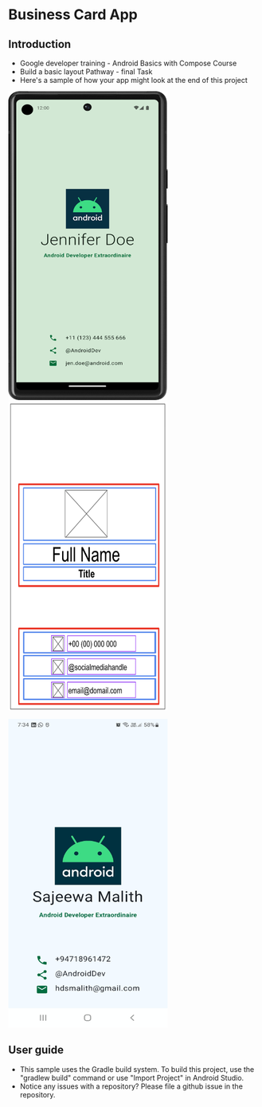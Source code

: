 # Business Card App

## Introduction
- Google developer training - Android Basics with Compose Course
- Build a basic layout Pathway - final Task 
- Here's a sample of how your app might look at the end of this project


<p align="left">  <img src="https://github.com/Sajeewamalith/Business_Card/blob/master/endResult.png"  width="320" height="620"/> 
  <img src="https://github.com/Sajeewamalith/Business_Card/blob/master/scratch.png"  width="320" height="620"/> 
 </p>
<p align="left">  <img src="https://github.com/Sajeewamalith/Business_Card/blob/master/Screenshot_20241220-193415_Business%20Card.jpg"  width="320" height="620"/> 
 </p>

 ## User guide
- This sample uses the Gradle build system. To build this project, use the "gradlew build" command or use "Import Project" in Android Studio.
- Notice any issues with a repository? Please file a github issue in the repository.

